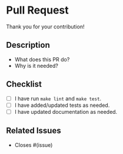 # Pull Request

Thank you for your contribution!

## Description

- What does this PR do?
- Why is it needed?

## Checklist

- [ ] I have run `make lint` and `make test`.
- [ ] I have added/updated tests as needed.
- [ ] I have updated documentation as needed.

## Related Issues

- Closes #(issue)
